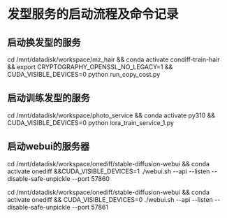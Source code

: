 # 发型服务的启动流程及命令记录

## 启动换发型的服务
cd /mnt/datadisk/workspace/mz_hair && conda activate condiff-train-hair && export CRYPTOGRAPHY_OPENSSL_NO_LEGACY=1 && CUDA_VISIBLE_DEVICES=0 python run_copy_cost.py 

## 启动训练发型的服务
cd /mnt/datadisk/workspace/photo_service && conda activate py310 && CUDA_VISIBLE_DEVICES=0  python lora_train_service_1.py 

## 启动webui的服务器
cd /mnt/datadisk/workspace/onediff/stable-diffusion-webui && conda activate onediff &&CUDA_VISIBLE_DEVICES=1 ./webui.sh --api --listen --disable-safe-unpickle --port 57860

cd /mnt/datadisk/workspace/onediff/stable-diffusion-webui && conda activate onediff && CUDA_VISIBLE_DEVICES=0 ./webui.sh --api --listen --disable-safe-unpickle --port 57861

